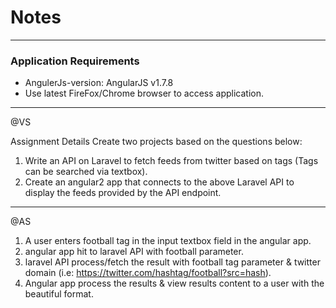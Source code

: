 # Notes

---
### Application Requirements
- AngulerJs-version: AngularJS v1.7.8
- Use latest FireFox/Chrome browser to access application.


---
@VS

Assignment Details
Create two projects based on the questions below:
1) Write an API on Laravel to fetch feeds from twitter based on tags (Tags can be searched via textbox).
2) Create an angular2 app that connects to the above Laravel API to display the feeds provided by the API endpoint.


---
@AS

1. A user enters football tag in the input textbox field in the angular app.
2. angular app hit to laravel API with football parameter.
3. laravel API process/fetch the result with football tag parameter & twitter domain (i.e: https://twitter.com/hashtag/football?src=hash).
4. Angular app process the results & view results content to a user with the beautiful format.

